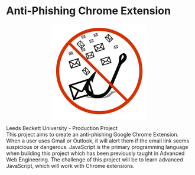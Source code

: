 # Anti-Phishing Chrome Extension
<p align="center">
<a href="https://github.com/Snailclimb/JavaGuide" target="_blank">
	<img src="https://raw.githubusercontent.com/AlexHughesOk/anti-phishing/main/assets/Logo256.png" width=""/>
</a>
</p>
Leeds Beckett University - Production Project 
<br>
This project aims to create an anti-phishing Google Chrome Extension. When a user uses Gmail or Outlook, it will alert them if the email link seems suspicious or dangerous.
JavaScript is the primary programming language when building this project which has been
previously taught in Advanced Web Engineering. The challenge of this project will be to learn
advanced JavaScript, which will work with Chrome extensions. 
